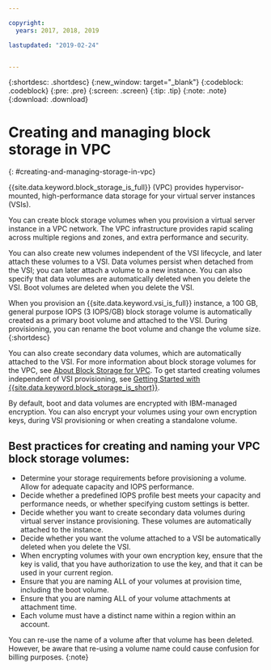 ```yaml
---

copyright:
  years: 2017, 2018, 2019

lastupdated: "2019-02-24"


---
```


{:shortdesc: .shortdesc}
{:new_window: target="_blank"}
{:codeblock: .codeblock}
{:pre: .pre}
{:screen: .screen}
{:tip: .tip}
{:note: .note}
{:download: .download}

# Creating and managing block storage in VPC
{: #creating-and-managing-storage-in-vpc}

{{site.data.keyword.block_storage_is_full}} (VPC) provides hypervisor-mounted, high-performance data storage for your virtual server instances (VSIs).

You can create block storage volumes when you provision a virtual server instance in a VPC network.  The VPC infrastructure provides rapid scaling across multiple regions and zones, and extra performance and security.

You can also create new volumes independent of the VSI lifecycle, and later attach these volumes to a VSI. Data volumes persist when detached from the VSI; you can later attach a volume to a new instance. You can also specify that data volumes are automatically deleted when you delete the VSI.  Boot volumes are deleted when you delete the VSI. 

When you provision an {{site.data.keyword.vsi_is_full}} instance, a 100 GB, general purpose IOPS (3 IOPS/GB) block storage volume is automatically created as a primary boot volume and attached to the VSI. During provisioning, you can rename the boot volume and change the volume size.
{:shortdesc}

You can also create secondary data volumes, which are automatically attached to the VSI. For more information about block storage volumes for the VPC, see [About Block Storage for VPC](/docs/infrastructure/block-storage-is?topic=block-storage-is-block-storage-about). To get started creating volumes independent of VSI provisioning, see [Getting Started with {{site.data.keyword.block_storage_is_short}}](/docs/infrastructure/block-storage-is?topicid=block-storage-is-block-storage-getting-started).

By default, boot and data volumes are encrypted with IBM-managed encryption. You can also encrypt your volumes using your own encryption keys, during VSI provisioning or when creating a standalone volume.

## Best practices for creating and naming your VPC block storage volumes:

* Determine your storage requirements before provisioning a volume.  Allow for adequate capacity and IOPS performance.
* Decide whether a predefined IOPS profile best meets your capacity and performance needs, or whether specifying custom settings is better.
* Decide whether you want to create secondary data volumes during virtual server instance provisioning.  These volumes are automatically attached to the instance.
* Decide whether you want the volume attached to a VSI be automatically deleted when you delete the VSI.
* When encrypting volumes with your own encryption key, ensure that the key is valid, that you have authorization to use the key, and that it can be used in your current region.
* Ensure that you are naming ALL of your volumes at provision time, including the boot volume.
* Ensure that you are naming ALL of your volume attachments at attachment time.
* Each volume must have a distinct name within a region within an account.

You can re-use the name of a volume after that volume has been deleted. However, be aware that re-using a volume name could cause confusion for billing purposes.
{:note}
